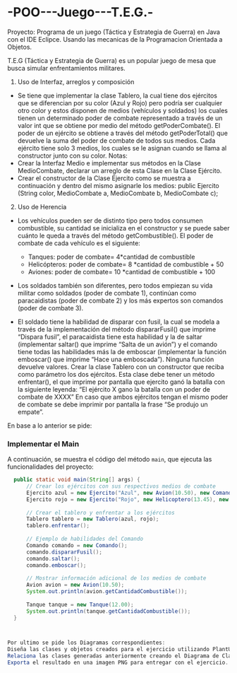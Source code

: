 # -POO---Juego---T.E.G.-
Proyecto: Programa de un juego (Táctica y Estrategia de Guerra) en Java con el IDE Eclipce. Usando las mecanicas de la Programacion Orientada a Objetos.

T.E.G (Táctica y Estrategia de Guerra) es un popular juego de mesa que busca
simular enfrentamientos militares.

1. Uso de Interfaz, arreglos y composición
  - Se tiene que implementar la clase Tablero, la cual tiene dos ejércitos que se
  diferencian por su color (Azul y Rojo) pero podría ser cualquier otro color y estos
  disponen de medios (vehículos y soldados) los cuales tienen un determinado poder
  de combate representado a través de un valor int que se obtiene por medio del
  método getPoderCombate().
  El poder de un ejército se obtiene a través del método getPoderTotal() que
  devuelve la suma del poder de combate de todos sus medios. Cada ejército tiene solo
  3 medios, los cuales se le asignan cuando se llama al constructor junto con su color.
  Notas:
  - Crear la Interfaz Medio e implementar sus métodos en la Clase
  MedioCombate, declarar un arreglo de esta Clase en la Clase Ejército.
  - Crear el constructor de la Clase Ejercito como se muestra a continuación y
  dentro del mismo asignarle los medios:
  public Ejercito (String color, MedioCombate a, MedioCombate b,
  MedioCombate c);

2. Uso de Herencia
  - Los vehículos pueden ser de distinto tipo pero todos consumen combustible, su
  cantidad se inicializa en el constructor y se puede saber cuánto le queda a través del
  método getCombustible(). El poder de combate de cada vehículo es el siguiente:
    - Tanques: poder de combate= 4*cantidad de combustible
    - Helicópteros: poder de combate= 8 *cantidad de combustible + 50
    - Aviones: poder de combate= 10 *cantidad de combustible + 100
  
  - Los soldados también son diferentes, pero todos empiezan su vida militar como
    soldados (poder de combate 1), continúan como paracaidistas (poder de combate
    2) y los más expertos son comandos (poder de combate 3).
  
  - El soldado tiene la habilidad de disparar con fusil, la cual se modela a través de la
    implementación del método dispararFusil() que imprime “Dispara fusil”, el
    paracaidista tiene esta habilidad y la de saltar (implementar saltar() que imprime
    “Salta de un avión”) y el comando tiene todas las habilidades más la de emboscar
    (implementar la función emboscar() que imprime “Hace una emboscada”). Ninguna
    función devuelve valores.
    Crear la clase Tablero con un constructor que reciba como parámetro los dos
    ejércitos.
    Esta clase debe tener un método enfrentar(), el que imprime por pantalla que
    ejercito ganó la batalla con la siguiente leyenda:
    “El ejército X gano la batalla con un poder de combate de XXXX”
    En caso que ambos ejércitos tengan el mismo poder de combate se debe imprimir
    por pantalla la frase “Se produjo un empate”.
    
En base a lo anterior se pide:
### Implementar el Main

A continuación, se muestra el código del método `main`, que ejecuta las funcionalidades del proyecto:

```java
  public static void main(String[] args) {
      // Crear los ejércitos con sus respectivos medios de combate
      Ejercito azul = new Ejercito("Azul", new Avion(10.50), new Comando(), new Tanque(12.00));
      Ejercito rojo = new Ejercito("Rojo", new Helicoptero(13.45), new Soldado(), new Paracaidista());
  
      // Crear el tablero y enfrentar a los ejércitos
      Tablero tablero = new Tablero(azul, rojo);
      tablero.enfrentar();
  
      // Ejemplo de habilidades del Comando
      Comando comando = new Comando();
      comando.dispararFusil();
      comando.saltar();
      comando.emboscar();
  
      // Mostrar información adicional de los medios de combate
      Avion avion = new Avion(10.50);
      System.out.println(avion.getCantidadCombustible());
  
      Tanque tanque = new Tanque(12.00);
      System.out.println(tanque.getCantidadCombustible());
  }



Por ultimo se pide los Diagramas correspondientes:
Diseña las clases y objetos creados para el ejercicio utilizando PlantUML.
Relaciona las clases generadas anteriormente creando el Diagrama de Clases del ejercicio completo (exceptuando la clase Main.java).
Exporta el resultado en una imagen PNG para entregar con el ejercicio.
